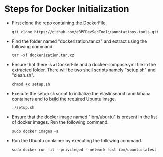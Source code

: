 # Steps for Docker Initialization

- First clone the repo containing the DockerFile.

    `git clone https://github.com/eBPFDevSecTools/annotations-tools.git`

- Find the folder named "dockerization.tar.xz" and extract using the following command.

    `tar -xf dockerization.tar.xz`

- Ensure that there is a DockerFile and a docker-compose.yml file in the extracted folder. There will be two shell scripts namely "setup.sh" and "clean.sh".

    `chmod +x setup.sh`

- Execute the setup.sh script to initialize the elasticsearch and kibana containers and to build the required Ubuntu image.

    `./setup.sh`

- Ensure that the docker image named "ibm/ubuntu" is present in the list of docker images. Run the following command.

    `sudo docker images -a`

- Run the Ubuntu container by executing the following command.

    `sudo docker run -it --privileged --network host ibm/ubuntu:latest`

